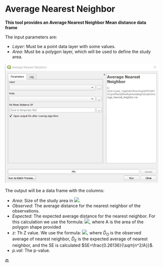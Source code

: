 # Average Nearest Neighbor

**This tool provides an Average Nearest Neighbor Mean distance data frame** 

The input parameters are:  
* *Layer:* Must be a point data layer with some values.  
* *Area:* Must be a polygon layer, which will be used to define the study area.  

<img src="Images/ANN01.png" alt="Img01"/>

The output will be a data frame with the columns:  
* *Area:* Size of the study area in <img src="https://latex.codecogs.com/gif.latex?m^2"/>.  
* *Observed:* The average distance for the nearest neighbor of the observations.  
* *Expected:* The expected average distance for the nearest neighbor. For this calculation we use the formula: <img src="https://latex.codecogs.com/gif.latex?\bar{D}_E=\frac{0.5}{\sqrt{n/A}}"/>, where A is the area of the polygon shape provided  
* *z:* Th Z value. We use the formula: <img src="https://latex.codecogs.com/gif.latex?z=\frac{\bar{D}_O-\bar{D}_E}{SE}"/>, where $\bar{D}_O$ is the observed average of nearest neighbor, $\bar{D}_E$ is the expected average of nearest neighbor, and the SE is calculated $SE=\frac{0.26136}{\sqrt{n^2/A}}$.   
* *p.val:* The p-value.  


[:back:](../../Readme.md)
